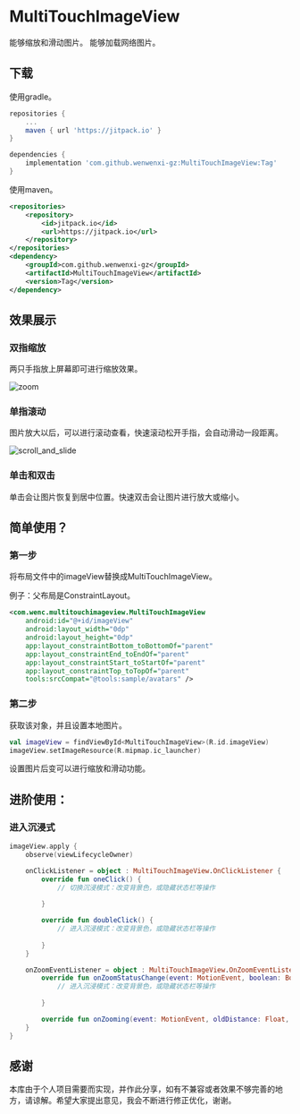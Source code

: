 # MultiTouchImageView
能够缩放和滑动图片。
能够加载网络图片。
## 下载

使用gradle。

```groovy
repositories {
	...
	maven { url 'https://jitpack.io' }
}

dependencies {
    implementation 'com.github.wenwenxi-gz:MultiTouchImageView:Tag'
}
```

使用maven。

```xml
<repositories>
	<repository>
	    <id>jitpack.io</id>
	    <url>https://jitpack.io</url>
	</repository>
</repositories>
<dependency>
	<groupId>com.github.wenwenxi-gz</groupId>
	<artifactId>MultiTouchImageView</artifactId>
	<version>Tag</version>
</dependency>
```

## 效果展示

### 双指缩放

两只手指放上屏幕即可进行缩放效果。

![zoom](readme_res\zoom.gif)

### 单指滚动

图片放大以后，可以进行滚动查看，快速滚动松开手指，会自动滑动一段距离。

![scroll_and_slide](readme_res\scroll_and_slide.gif)

### 单击和双击

单击会让图片恢复到居中位置。快速双击会让图片进行放大或缩小。

## 简单使用？

### 第一步

将布局文件中的imageView替换成MultiTouchImageView。

例子：父布局是ConstraintLayout。

```xml
<com.wenc.multitouchimageview.MultiTouchImageView
    android:id="@+id/imageView"
    android:layout_width="0dp"
    android:layout_height="0dp"
    app:layout_constraintBottom_toBottomOf="parent"
    app:layout_constraintEnd_toEndOf="parent"
    app:layout_constraintStart_toStartOf="parent"
    app:layout_constraintTop_toTopOf="parent"
    tools:srcCompat="@tools:sample/avatars" />
```

### 第二步

获取该对象，并且设置本地图片。

```kotlin
val imageView = findViewById<MultiTouchImageView>(R.id.imageView)
imageView.setImageResource(R.mipmap.ic_launcher)
```

设置图片后变可以进行缩放和滑动功能。

## 进阶使用：

### 进入沉浸式

```kotlin
imageView.apply {
    observe(viewLifecycleOwner)

    onClickListener = object : MultiTouchImageView.OnClickListener {
        override fun oneClick() {
            // 切换沉浸模式：改变背景色，或隐藏状态栏等操作
            
        }

        override fun doubleClick() {
            // 进入沉浸模式：改变背景色，或隐藏状态栏等操作
            
        }
    }

    onZoomEventListener = object : MultiTouchImageView.OnZoomEventListener {
        override fun onZoomStatusChange(event: MotionEvent, boolean: Boolean) {
            // 进入沉浸模式：改变背景色，或隐藏状态栏等操作
            
        }

        override fun onZooming(event: MotionEvent, oldDistance: Float, newDistance: Float) {}
    }
}
```

## 感谢

本库由于个人项目需要而实现，并作此分享，如有不兼容或者效果不够完善的地方，请谅解。希望大家提出意见，我会不断进行修正优化，谢谢。
